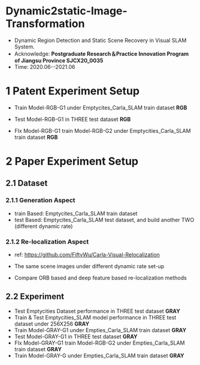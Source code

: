 # Dynamic2static-Image-Transformation
* Dynamic Region Detection and Static Scene Recovery in Visual SLAM System.
* Acknowledge: **Postgraduate Research＆Practice Innovation Program of Jiangsu Province SJCX20_0035**
* Time: 2020.06--2021.06



# 1 Patent Experiment Setup

- Train Model-RGB-G1 under Emptycites_Carla_SLAM train dataset **RGB**
- Test Model-RGB-G1 in THREE test dataset **RGB**

- FIx Model-RGB-G1 train Model-RGB-G2 under Emptycities_Carla_SLAM train dataset **RGB**



# 2 Paper Experiment Setup

## 2.1 Dataset

### 2.1.1 Generation Aspect

- train Based: Emptycites_Carla_SLAM train dataset
- test Based: Emptycites_Carla_SLAM test dataset, and build another TWO (different dynamic rate)

### 2.1.2 Re-localization Aspect

- ref: https://github.com/FiftyWu/Carla-Visual-Relocalization

- The same scene images under different dynamic rate set-up

- Compare ORB based and deep feature based re-localization methods

## 2.2 Experiment

- Test Emptycities Dataset performance in THREE test dataset **GRAY**
- Train & Test Emptycities_SLAM model performance in THREE test dataset under 256X256 **GRAY**
- Train Model-GRAY-G1 under Empties_Carla_SLAM train dataset **GRAY**
- Test Model-GRAY-G1 in THREE test dataset **GRAY**
- FIx Model-GRAY-G1 train Model-RGB-G2 under Empties_Carla_SLAM train dataset **GRAY** 
- Train Model-GRAY-G under Empties_Carla_SLAM train dataset **GRAY**

